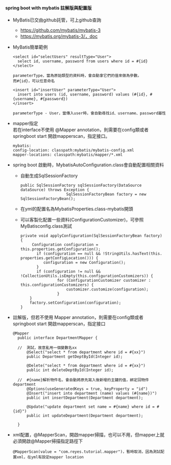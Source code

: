 #### spring boot with mybatis 註解版與配置版
- MyBatis已交由github託管，可上github查詢  
  - https://github.com/mybatis/mybatis-3
  - https://mybatis.org/mybatis-3/，doc
- MyBatis簡單範例  
  ```
  <select id="selectUsers" resultType="User">
    select id, username, password from users where id = #{id}
  </select>

  parameterType，當為原始類型的資料時，會自動拿它們的值來做為參數。
  而#{id}，可以任意命名
  ```

  ```
  <insert id="insertUser" parameterType="User">
    insert into users (id, username, password) values (#{id}, #{username}, #{password})
  </insert>

  parameterType - User，當傳入user時，會自動尋找id、username、password屬性
  ```

- mapper指定  
  若在interface不使用 @Mapper annotation，則需要在config類或者springboot start 開啟mapperscan，指定接口。  

  ```
  mybatis:
  config-location: classpath:mybatis/mybatis-config.xml
  mapper-locations: classpath:mybatis/mapper/*.xml
  ```

- spring boot 啟動時，MybatisAutoConfiguration.class會自動配置相關資料
  - 自動生成SqlSessionFactory  
    ```
    public SqlSessionFactory sqlSessionFactory(DataSource dataSource) throws Exception {
    					SqlSessionFactoryBean factory = new SqlSessionFactoryBean();
    ```
  - 在yml的配置名為MybatisProperties.class-mybatis開頭

  - 可以客製化配置一些資料(ConfigurationCustomizer)，可參照MyBatisconfig.class測試
    ```
    private void applyConfiguration(SqlSessionFactoryBean factory) {
		 Configuration configuration = this.properties.getConfiguration();
		   if (configuration == null && !StringUtils.hasText(this.  properties.getConfigLocation())) {
		      configuration = new Configuration();
		   }
		   if (configuration != null && !CollectionUtils.isEmpty(this.configurationCustomizers)) {
                    for (ConfigurationCustomizer customizer : this.configurationCustomizers) {
                        customizer.customize(configuration);
                    }
		}
		factory.setConfiguration(configuration);
	}
    ```
- 註解版，但若不使用 Mapper annotation，則需要在config類或者springboot start 開啟mapperscan，指定接口
  ```
  @Mapper
    public interface DepartmentMapper {
        
    //	測試，故意亂用一個變數名xx
        @Select("select * from department where id = #{xx}")
        public Department getDeptById(Integer id);
        
        @Delete("select * from department where id = #{xx}")
        public int deleteDeptById(Integer id);
        
    //	#{name}解析物件名，會自動將原先寫入後新增的主鍵的值，綁定回物件department
        @Options(useGeneratedKeys = true, keyProperty = "id")
        @Insert("insert into department (name) values (#{name})")
        public int insertDepartment(Department department);
        
        @Update("update department set name = #{name} where id = #{id}")
        public int updateDepartment(Department department);
        
    }
  ```
- xml配置，@MapperScan，開啟mapper掃描，也可以不用，但mapper上就必須開啟@Mapper掃描指定路徑下  
  ```
  @MapperScan(value = "com.reyes.tutorial.mapper")，暫時取消，因為測試配置xml，在yml有設定mapper location
  ```